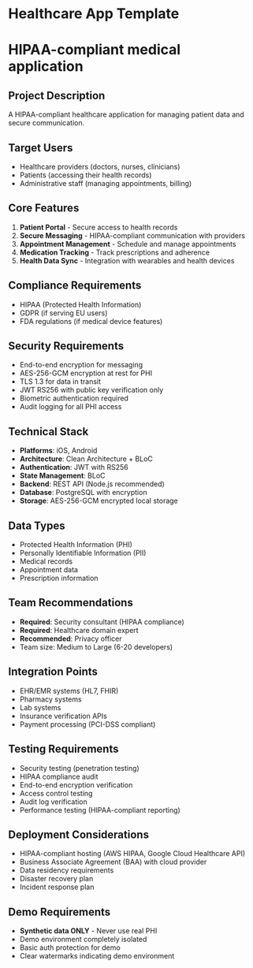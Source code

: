 # Healthcare App Template
# HIPAA-compliant medical application

## Project Description
A HIPAA-compliant healthcare application for managing patient data and secure communication.

## Target Users
- Healthcare providers (doctors, nurses, clinicians)
- Patients (accessing their health records)
- Administrative staff (managing appointments, billing)

## Core Features
1. **Patient Portal** - Secure access to health records
2. **Secure Messaging** - HIPAA-compliant communication with providers
3. **Appointment Management** - Schedule and manage appointments
4. **Medication Tracking** - Track prescriptions and adherence
5. **Health Data Sync** - Integration with wearables and health devices

## Compliance Requirements
- HIPAA (Protected Health Information)
- GDPR (if serving EU users)
- FDA regulations (if medical device features)

## Security Requirements
- End-to-end encryption for messaging
- AES-256-GCM encryption at rest for PHI
- TLS 1.3 for data in transit
- JWT RS256 with public key verification only
- Biometric authentication required
- Audit logging for all PHI access

## Technical Stack
- **Platforms**: iOS, Android
- **Architecture**: Clean Architecture + BLoC
- **Authentication**: JWT with RS256
- **State Management**: BLoC
- **Backend**: REST API (Node.js recommended)
- **Database**: PostgreSQL with encryption
- **Storage**: AES-256-GCM encrypted local storage

## Data Types
- Protected Health Information (PHI)
- Personally Identifiable Information (PII)
- Medical records
- Appointment data
- Prescription information

## Team Recommendations
- **Required**: Security consultant (HIPAA compliance)
- **Required**: Healthcare domain expert
- **Recommended**: Privacy officer
- Team size: Medium to Large (6-20 developers)

## Integration Points
- EHR/EMR systems (HL7, FHIR)
- Pharmacy systems
- Lab systems
- Insurance verification APIs
- Payment processing (PCI-DSS compliant)

## Testing Requirements
- Security testing (penetration testing)
- HIPAA compliance audit
- End-to-end encryption verification
- Access control testing
- Audit log verification
- Performance testing (HIPAA-compliant reporting)

## Deployment Considerations
- HIPAA-compliant hosting (AWS HIPAA, Google Cloud Healthcare API)
- Business Associate Agreement (BAA) with cloud provider
- Data residency requirements
- Disaster recovery plan
- Incident response plan

## Demo Requirements
- **Synthetic data ONLY** - Never use real PHI
- Demo environment completely isolated
- Basic auth protection for demo
- Clear watermarks indicating demo environment
